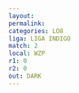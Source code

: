 ```yaml
---
layout: 
permalink: 
categories: LO8
liga: LIGA INDIGO
match: 2
local: WZP
r1: 0
r2: 0
out: DARK
---
```

